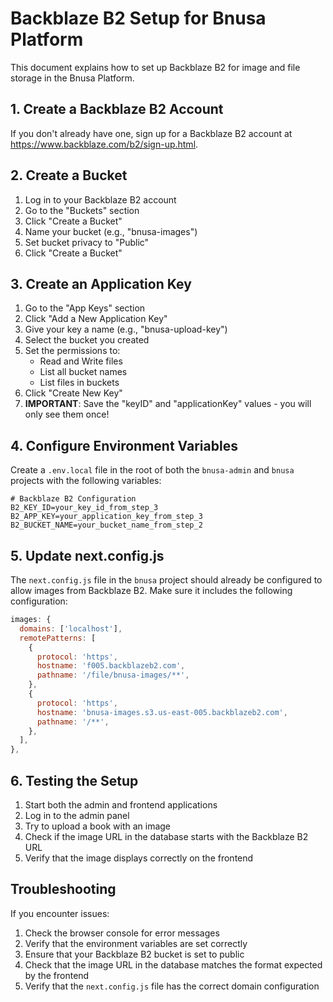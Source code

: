 # Backblaze B2 Setup for Bnusa Platform

This document explains how to set up Backblaze B2 for image and file storage in the Bnusa Platform.

## 1. Create a Backblaze B2 Account

If you don't already have one, sign up for a Backblaze B2 account at https://www.backblaze.com/b2/sign-up.html.

## 2. Create a Bucket

1. Log in to your Backblaze B2 account
2. Go to the "Buckets" section
3. Click "Create a Bucket"
4. Name your bucket (e.g., "bnusa-images")
5. Set bucket privacy to "Public"
6. Click "Create a Bucket"

## 3. Create an Application Key

1. Go to the "App Keys" section
2. Click "Add a New Application Key"
3. Give your key a name (e.g., "bnusa-upload-key")
4. Select the bucket you created
5. Set the permissions to:
   - Read and Write files
   - List all bucket names
   - List files in buckets
6. Click "Create New Key"
7. **IMPORTANT**: Save the "keyID" and "applicationKey" values - you will only see them once!

## 4. Configure Environment Variables

Create a `.env.local` file in the root of both the `bnusa-admin` and `bnusa` projects with the following variables:

```
# Backblaze B2 Configuration
B2_KEY_ID=your_key_id_from_step_3
B2_APP_KEY=your_application_key_from_step_3
B2_BUCKET_NAME=your_bucket_name_from_step_2
```

## 5. Update next.config.js

The `next.config.js` file in the `bnusa` project should already be configured to allow images from Backblaze B2. Make sure it includes the following configuration:

```javascript
images: {
  domains: ['localhost'],
  remotePatterns: [
    {
      protocol: 'https',
      hostname: 'f005.backblazeb2.com',
      pathname: '/file/bnusa-images/**',
    },
    {
      protocol: 'https',
      hostname: 'bnusa-images.s3.us-east-005.backblazeb2.com',
      pathname: '/**',
    },
  ],
},
```

## 6. Testing the Setup

1. Start both the admin and frontend applications
2. Log in to the admin panel
3. Try to upload a book with an image
4. Check if the image URL in the database starts with the Backblaze B2 URL
5. Verify that the image displays correctly on the frontend

## Troubleshooting

If you encounter issues:

1. Check the browser console for error messages
2. Verify that the environment variables are set correctly
3. Ensure that your Backblaze B2 bucket is set to public
4. Check that the image URL in the database matches the format expected by the frontend
5. Verify that the `next.config.js` file has the correct domain configuration 